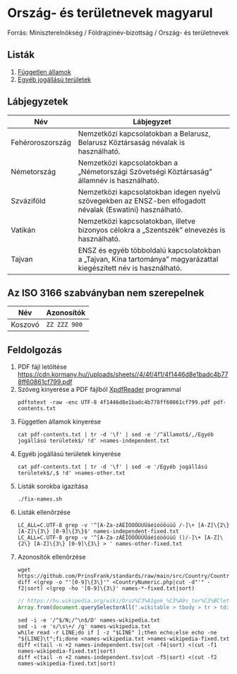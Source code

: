 # Ország- és területnevek magyarul

Forrás: Miniszterelnökség / Földrajzinév-bizottság / Ország- és területnevek

## Listák

1. [Független államok](./names-independent.tsv)
1. [Egyéb jogállású területek](./names-other.tsv)

## Lábjegyzetek

| Név | Lábjegyzet |
| --- | ---------- |
| Fehéroroszország | Nemzetközi kapcsolatokban a Belarusz, Belarusz Köztársaság névalak is használható. |
| Németország | Nemzetközi kapcsolatokban a „Németországi Szövetségi Köztársaság” államnév is használható. |
| Szváziföld | Nemzetközi kapcsolatokban idegen nyelvű szövegekben az ENSZ-ben elfogadott névalak (Eswatini) használható. |
| Vatikán | Nemzetközi kapcsolatokban, illetve bizonyos célokra a „Szentszék” elnevezés is használható. |
| Tajvan | ENSZ és egyéb többoldalú kapcsolatokban a „Tajvan, Kína tartománya” magyarázattal kiegészített név is használható. |

## Az ISO 3166 szabványban nem szerepelnek

| Név | Azonosítók |
| --- | ---------- |
| Koszovó | `ZZ ZZZ 900` |

## Feldolgozás

1.  PDF fájl letöltése
    https://cdn.kormany.hu//uploads/sheets//4/4f/4f1/4f1446d8e1badc4b778ff60861cf799.pdf
1.  Szöveg kinyerése a PDF fájlból [XpdfReader](https://www.xpdfreader.com/download.html) programmal
    ```shell
    pdftotext -raw -enc UTF-8 4f1446d8e1badc4b778ff60861cf799.pdf pdf-contents.txt
    ```
1.  Független államok kinyerése
    ```shell
    cat pdf-contents.txt | tr -d '\f' | sed -e '/^államot$/,/Egyéb jogállású területek$/ !d' >names-independent.txt
    ```
1.  Egyéb jogállású területek kinyerése
    ```shell
    cat pdf-contents.txt | tr -d '\f' | sed -e '/Egyéb jogállású területek$/,$ !d' >names-other.txt
    ```
1.  Listák sorokba igazítása
    ```shell
    ./fix-names.sh
    ```
1.  Listák ellenőrzése
    ```shell
    LC_ALL=C.UTF-8 grep -v '^[A-Za-zÁÉÍÓÖŐÚÜŰáéíóöőúüű /-]\+ [A-Z]\{2\} [A-Z]\{3\} [0-9]\{3\}$' names-independent-fixed.txt
    LC_ALL=C.UTF-8 grep -v '^[A-Za-zÁÉÍÓÖŐÚÜŰáéíóöőúüű ()/-]\+ [A-Z]\{2\} [A-Z]\{3\} [0-9]\{3\} > ' names-other-fixed.txt
    ```
1.  Azonosítók ellenőrzése
    ```shell
    wget https://github.com/PrinsFrank/standards/raw/main/src/Country/CountryNumeric.php
    diff <(grep -o "'[0-9]\{3\}'" <CountryNumeric.php|cut -d"'" -f2|sort) <(grep -ho '[0-9]\{3\}' names-*-fixed.txt|sort)
    ```
    ```js
    // https://hu.wikipedia.org/wiki/Orsz%C3%A1gok_%C3%A9s_ter%C3%BCletek_list%C3%A1ja
    Array.from(document.querySelectorAll(".wikitable > tbody > tr > td:first-of-type > a, .wikitable > tbody > tr > td:nth-of-type(3)")).map(e => e.textContent).join("\n");
    ```
    ```shell
    sed -i -e '/^$/N;/^\n$/D' names-wikipedia.txt
    sed -i -e 's/\s\+/ /g' names-wikipedia.txt
    while read -r LINE;do if [ -z "$LINE" ];then echo;else echo -ne "${LINE}\t";fi;done <names-wikipedia.txt >names-wikipedia-fixed.txt
    diff <(tail -n +2 names-independent.tsv|cut -f4|sort) <(cut -f1 names-wikipedia-fixed.txt|sort)
    diff <(tail -n +2 names-independent.tsv|cut -f5|sort) <(cut -f2 names-wikipedia-fixed.txt|sort)
    ```
